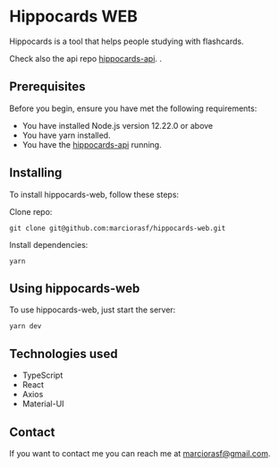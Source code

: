 # Hippocards WEB

Hippocards is a tool that helps people studying with flashcards.

Check also the api repo [hippocards-api](https://github.com/marciorasf/hippocards-api).
.
## Prerequisites

Before you begin, ensure you have met the following requirements:
* You have installed Node.js version 12.22.0 or above
* You have yarn installed.
* You have the [hippocards-api](https://github.com/marciorasf/hippocards-api) running.

## Installing 

To install hippocards-web, follow these steps:

Clone repo:
```
git clone git@github.com:marciorasf/hippocards-web.git
```

Install dependencies:
```
yarn
```

## Using hippocards-web

To use hippocards-web, just start the server:

```
yarn dev
```

## Technologies used
* TypeScript
* React
* Axios
* Material-UI

## Contact

If you want to contact me you can reach me at marciorasf@gmail.com.

